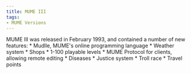 ```yaml
---
title: MUME III
tags:
- MUME Versions
---
```


MUME III was released in February 1993, and contained a number of new
features: \* Mudlle, MUME's online programming language \* Weather
system \* Shops \* 1-100 playable levels \* MUME Protocol for clients,
allowing remote editing \* Diseases \* Justice system \* Troll race \*
Travel points
